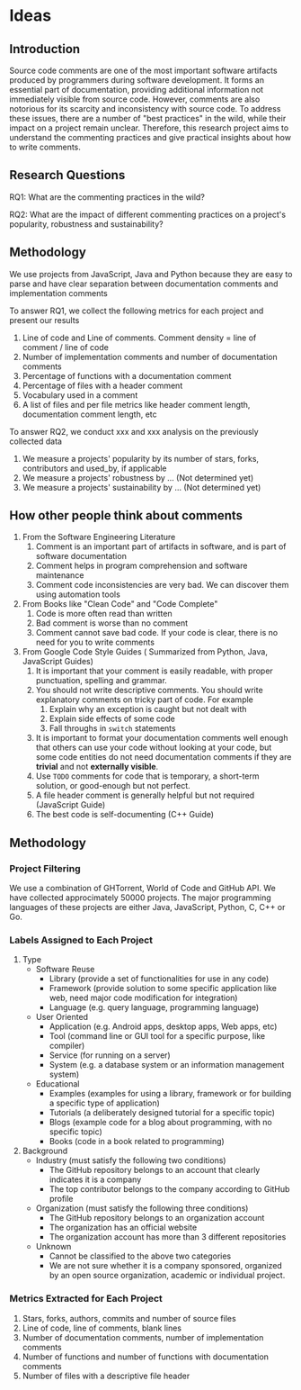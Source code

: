 # Ideas

## Introduction

Source code comments are one of the most important software artifacts produced by programmers during software development. It forms an essential part of documentation, providing additional information not immediately visible from source code. However, comments are also notorious for its scarcity and inconsistency with source code. To address these issues, there are a number of "best practices" in the wild, while their impact on a project remain unclear. Therefore, this research project aims to understand the commenting practices and give practical insights about how to write comments.

## Research Questions

RQ1: What are the commenting practices in the wild?

RQ2: What are the impact of different commenting practices on a project's popularity, robustness and sustainability?

## Methodology

We use projects from JavaScript, Java and Python because they are easy to parse and have clear separation between documentation comments and implementation comments

To answer RQ1, we collect the following metrics for each project and present our results

1. Line of code and Line of comments. Comment density = line of comment / line of code
2. Number of implementation comments and number of documentation comments
3. Percentage of functions with a documentation comment
4. Percentage of files with a header comment
5. Vocabulary used in a comment
6. A list of files and per file metrics like header comment length, documentation comment length, etc

To answer RQ2, we conduct xxx and xxx analysis on the previously collected data

1. We measure a projects' popularity by its number of stars, forks, contributors and used_by, if applicable
2. We measure a projects' robustness by … (Not determined yet)
3. We measure a projects' sustainability by … (Not determined yet)

## How other people think about comments

1. From the Software Engineering Literature
   1. Comment is an important part of artifacts in software, and is part of software documentation
   2. Comment helps in program comprehension and software maintenance
   3. Comment code inconsistencies are very bad. We can discover them using automation tools
2. From Books like "Clean Code" and "Code Complete"
   1. Code is more often read than written
   2. Bad comment is worse than no comment
   3. Comment cannot save bad code. If your code is clear, there is no need for you to write comments
3. From Google Code Style Guides ( Summarized from Python, Java, JavaScript Guides)
   1. It is important that your comment is easily readable, with proper punctuation, spelling and grammar.
   2. You should not write descriptive comments. You should write explanatory comments on tricky part of code. For example
      1. Explain why an exception is caught but not dealt with
      2. Explain side effects of some code
      3. Fall throughs in `switch` statements
   3. It is important to format your documentation comments well enough that others can use your code without looking at your code, but some code entities do not need documentation comments if they are **trivial** and not **externally visible**.
   4. Use `TODO` comments for code that is temporary, a short-term solution, or good-enough but not perfect.
   5. A file header comment is generally helpful but not required (JavaScript Guide)
   6. The best code is self-documenting (C++ Guide)

## Methodology

### Project Filtering

We use a combination of GHTorrent, World of Code and GitHub API. We have collected approcimately 50000 projects. The major programming languages of these projects are either Java, JavaScript, Python, C, C++ or Go.

### Labels Assigned to Each Project

1. Type
   * Software Reuse
      * Library (provide a set of functionalities for use in any code)
      * Framework (provide solution to some specific application like web, need major code modification for integration)
      * Language (e.g. query language, programming language)
   * User Oriented
      * Application (e.g. Android apps, desktop apps, Web apps, etc)
      * Tool (command line or GUI tool for a specific purpose, like compiler)
      * Service (for running on a server)
      * System (e.g. a database system or an information management system)
   * Educational 
      * Examples (examples for using a library, framework or for building a specific type of application)
      * Tutorials (a deliberately designed tutorial for a specific topic)
      * Blogs (example code for a blog about programming, with no specific topic)
      * Books (code in a book related to programming)
2. Background
   * Industry (must satisfy the following two conditions)
      * The GitHub repository belongs to an account that clearly indicates it is a company
      * The top contributor belongs to the company according to GitHub profile
   * Organization (must satisfy the following three conditions)
      * The GitHub repository belongs to an organization account
      * The organization has an official website
      * The organization account has more than 3 different repositories
   * Unknown
      * Cannot be classified to the above two categories
      * We are not sure whether it is a company sponsored, organized by an open source organization, academic or individual project.

### Metrics Extracted for Each Project

1. Stars, forks, authors, commits and number of source files
2. Line of code, line of comments, blank lines
3. Number of documentation comments, number of implementation comments
4. Number of functions and number of functions with documentation comments
5. Number of files with a descriptive file header